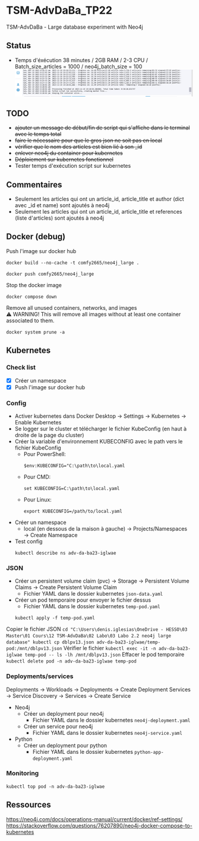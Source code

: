# TSM-AdvDaBa_TP22
TSM-AdvDaBa - Large database experiment with Neo4j

## Status
- Temps d'éxécution 38 minutes / 2GB RAM / 2-3 CPU / Batch_size_articles = 1000 / neo4j_batch_size = 100
![Alt text](image.png)

## TODO
- ~~ajouter un message de début/fin de script qui s'affiche dans le terminal avec le temps total~~
- ~~faire le nécessaire pour que le gros json ne soit pas en local~~
- ~~vérifier que le nom des articles est bien lié à son _id~~
- ~~enlever neo4j du container pour kubernetes~~
- ~~Déploiement sur kubernetes fonctionnel~~
- Tester temps d'exécution script sur kubernetes

## Commentaires
- Seulement les articles qui ont un article_id, article_title et author (dict avec _id et name) sont ajoutés à neo4j
- Seulement les articles qui ont un article_id, article_title et references (liste d'articles) sont ajoutés à neo4j

## Docker (debug)
Push l'image sur docker hub
```
docker build --no-cache -t comfy2665/neo4j_large .
```
```
docker push comfy2665/neo4j_large
```
Stop the docker image  
```
docker compose down
```
Remove all unused containers, networks, and images  
    ⚠️ WARNING! This will remove all images without at least one container associated to them.  
```
docker system prune -a
```

## Kubernetes
### Check list
- [x] Créer un namespace
- [x] Push l'image sur docker hub
### Config
- Activer kubernetes dans Docker Desktop → Settings → Kubernetes → Enable Kubernetes
- Se logger sur le cluster et télécharger le fichier KubeConfig (en haut à droite de la page du cluster)
- Créer la variable d'environnement KUBECONFIG avec le path vers le fichier KubeConfig
    - Pour PowerShell:
        ```
        $env:KUBECONFIG="C:\path\to\local.yaml
        ```
    - Pour CMD:
        ```
        set KUBECONFIG=C:\path\to\local.yaml
        ```
    - Pour Linux:
        ```
        export KUBECONFIG=/path/to/local.yaml
        ```
- Créer un namespace
    - local (en dessous de la maison à gauche) → Projects/Namespaces → Create Namespace
- Test config
    ```
    kubectl describe ns adv-da-ba23-iglwae
    ```
### JSON
- Créer un persistent volume claim (pvc) → Storage → Persistent Volume Claims → Create Persistent Volume Claim
    - Fichier YAML dans le dossier kubernetes `json-data.yaml`
- Créer un pod temporaire pour envoyer le fichier dessus
    - Fichier YAML dans le dossier kubernetes `temp-pod.yaml`
    ```
    kubectl apply -f temp-pod.yaml
    ```
Copier le fichier JSON
    ```
    cd "C:\Users\denis.iglesias\OneDrive - HESSO\03 Master\01 Cours\12 TSM-AdvDaBa\02 Labo\03 Labo 2.2 neo4j large database"
    kubectl cp dblpv13.json adv-da-ba23-iglwae/temp-pod:/mnt/dblpv13.json
    ```
Vérifier le fichier
    ```
    kubectl exec -it -n adv-da-ba23-iglwae temp-pod -- ls -lh /mnt/dblpv13.json
    ```
Effacer le pod temporaire
    ```
    kubectl delete pod -n adv-da-ba23-iglwae temp-pod
    ```
### Deployments/services
Deployments → Workloads → Deployments → Create Deployment
Services → Service Discovery → Services → Create Service
- Neo4j
    - Créer un deployment pour neo4j
        - Fichier YAML dans le dossier kubernetes `neo4j-deployment.yaml`
    - Créer un service pour neo4j
        - Fichier YAML dans le dossier kubernetes `neo4j-service.yaml`
- Python
    - Créer un deployment pour python
        - Fichier YAML dans le dossier kubernetes `python-app-deployment.yaml`
### Monitoring
```
kubectl top pod -n adv-da-ba23-iglwae
```

## Ressources
https://neo4j.com/docs/operations-manual/current/docker/ref-settings/   
https://stackoverflow.com/questions/76207890/neo4j-docker-compose-to-kubernetes